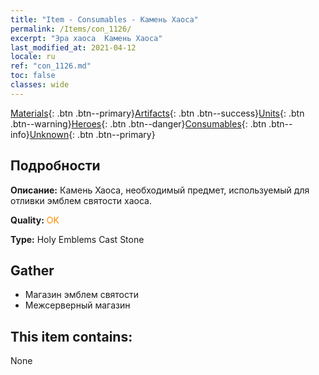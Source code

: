 ```yaml
---
title: "Item - Consumables - Камень Хаоса"
permalink: /Items/con_1126/
excerpt: "Эра хаоса  Камень Хаоса"
last_modified_at: 2021-04-12
locale: ru
ref: "con_1126.md"
toc: false
classes: wide
---
```

 [Materials](/ru/Items/){: .btn .btn--primary}[Artifacts](/ru/Items/Artifacts/){: .btn .btn--success}[Units](/ru/Items/Units/){: .btn .btn--warning}[Heroes](/ru/Items/Heroes/){: .btn .btn--danger}[Consumables](/ru/Items/Consumables/){: .btn .btn--info}[Unknown](/ru/Items/Unknown/){: .btn .btn--primary}

## Подробности
 **Описание:** Камень Хаоса, необходимый предмет, используемый для отливки эмблем святости хаоса.

 **Quality:** <span style="color: #FF8C00">OK</span>

 **Type:** Holy Emblems Cast Stone

## Gather

*    Магазин эмблем святости 
*    Межсерверный магазин 

## This item contains:

  None

